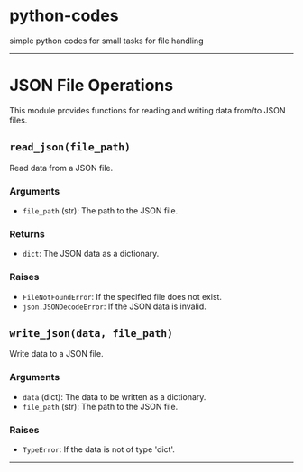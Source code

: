 # python-codes
simple python codes for small tasks for file handling 

---

# JSON File Operations

This module provides functions for reading and writing data from/to JSON files.

## `read_json(file_path)`

Read data from a JSON file.

### Arguments
- `file_path` (str): The path to the JSON file.

### Returns
- `dict`: The JSON data as a dictionary.

### Raises
- `FileNotFoundError`: If the specified file does not exist.
- `json.JSONDecodeError`: If the JSON data is invalid.

## `write_json(data, file_path)`

Write data to a JSON file.

### Arguments
- `data` (dict): The data to be written as a dictionary.
- `file_path` (str): The path to the JSON file.

### Raises
- `TypeError`: If the data is not of type 'dict'.

---